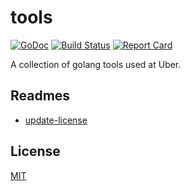 # tools

[![GoDoc][doc-img]][doc]
[![Build Status][ci-img]][ci]
[![Report Card][report-card-img]][report-card]

A collection of golang tools used at Uber.

## Readmes

* [update-license](update-license/README.md)

## License

[MIT](LICENSE)

[doc]: https://godoc.org/go.uber.org/tools
[doc-img]: https://godoc.org/go.uber.org/tools?status.svg
[ci]: https://travis-ci.org/uber-go/tools
[ci-img]: https://travis-ci.org/uber-go/tools.svg?branch=master
[report-card]: https://goreportcard.com/report/github.com/uber-go/tools
[report-card-img]: https://goreportcard.com/badge/github.com/uber-go/tools
